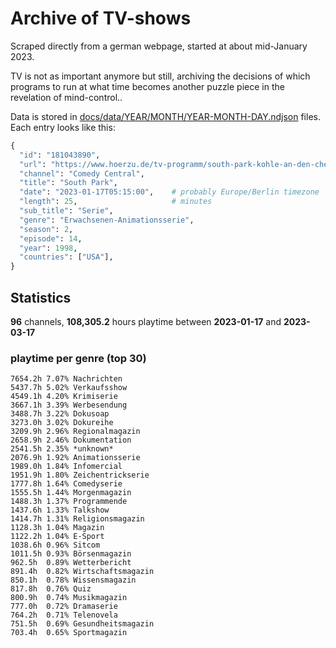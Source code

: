 # Archive of TV-shows

Scraped directly from a german webpage, started at about mid-January 2023.

TV is not as important anymore but still, archiving the decisions of which programs to run at what time
becomes another puzzle piece in the revelation of mind-control.. 

Data is stored in [docs/data/YEAR/MONTH/YEAR-MONTH-DAY.ndjson](docs/data/) files. 
Each entry looks like this:

```python
{
  "id": "181043890", 
  "url": "https://www.hoerzu.de/tv-programm/south-park-kohle-an-den-chefkoch/bid_181043890/", 
  "channel": "Comedy Central", 
  "title": "South Park", 
  "date": "2023-01-17T05:15:00",    # probably Europe/Berlin timezone 
  "length": 25,                     # minutes 
  "sub_title": "Serie", 
  "genre": "Erwachsenen-Animationsserie", 
  "season": 2, 
  "episode": 14, 
  "year": 1998, 
  "countries": ["USA"],
}
```

## Statistics

**96** channels, **108,305.2** hours playtime between **2023-01-17** and **2023-03-17**


### playtime per genre (top 30)

    7654.2h 7.07% Nachrichten
    5437.7h 5.02% Verkaufsshow
    4549.1h 4.20% Krimiserie
    3667.1h 3.39% Werbesendung
    3488.7h 3.22% Dokusoap
    3273.0h 3.02% Dokureihe
    3209.9h 2.96% Regionalmagazin
    2658.9h 2.46% Dokumentation
    2541.5h 2.35% *unknown*
    2076.9h 1.92% Animationsserie
    1989.0h 1.84% Infomercial
    1951.9h 1.80% Zeichentrickserie
    1777.8h 1.64% Comedyserie
    1555.5h 1.44% Morgenmagazin
    1488.3h 1.37% Programmende
    1437.6h 1.33% Talkshow
    1414.7h 1.31% Religionsmagazin
    1128.3h 1.04% Magazin
    1122.2h 1.04% E-Sport
    1038.6h 0.96% Sitcom
    1011.5h 0.93% Börsenmagazin
    962.5h  0.89% Wetterbericht
    891.4h  0.82% Wirtschaftsmagazin
    850.1h  0.78% Wissensmagazin
    817.8h  0.76% Quiz
    800.9h  0.74% Musikmagazin
    777.0h  0.72% Dramaserie
    764.2h  0.71% Telenovela
    751.5h  0.69% Gesundheitsmagazin
    703.4h  0.65% Sportmagazin
